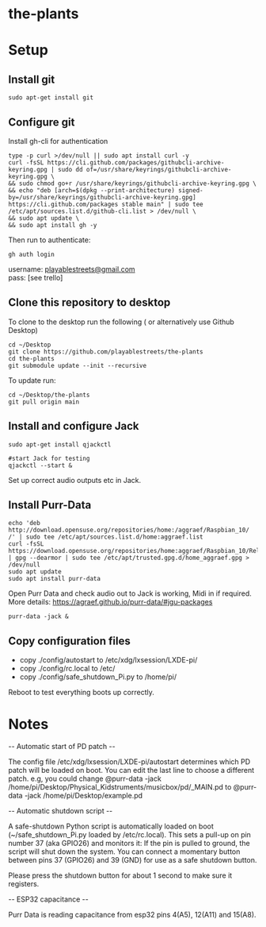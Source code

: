 # the-plants

# Setup

## Install git
```
sudo apt-get install git
```

## Configure git
Install gh-cli for authentication
```
type -p curl >/dev/null || sudo apt install curl -y
curl -fsSL https://cli.github.com/packages/githubcli-archive-keyring.gpg | sudo dd of=/usr/share/keyrings/githubcli-archive-keyring.gpg \
&& sudo chmod go+r /usr/share/keyrings/githubcli-archive-keyring.gpg \
&& echo "deb [arch=$(dpkg --print-architecture) signed-by=/usr/share/keyrings/githubcli-archive-keyring.gpg] https://cli.github.com/packages stable main" | sudo tee /etc/apt/sources.list.d/github-cli.list > /dev/null \
&& sudo apt update \
&& sudo apt install gh -y
```

Then run to authenticate:
```
gh auth login
```
username: playablestreets@gmail.com  
pass: [see trello]



## Clone this repository to desktop

To clone to the desktop run the following ( or alternatively use Github Desktop)
```
cd ~/Desktop
git clone https://github.com/playablestreets/the-plants
cd the-plants
git submodule update --init --recursive
```

To update run:
```
cd ~/Desktop/the-plants
git pull origin main
```


## Install and configure Jack
```
sudo apt-get install qjackctl

#start Jack for testing
qjackctl --start &

```
Set up correct audio outputs etc in Jack.


## Install Purr-Data
```
echo 'deb http://download.opensuse.org/repositories/home:/aggraef/Raspbian_10/ /' | sudo tee /etc/apt/sources.list.d/home:aggraef.list
curl -fsSL https://download.opensuse.org/repositories/home:aggraef/Raspbian_10/Release.key | gpg --dearmor | sudo tee /etc/apt/trusted.gpg.d/home_aggraef.gpg > /dev/null
sudo apt update
sudo apt install purr-data
```

Open Purr Data and check audio out to Jack is working, Midi in if required. More details: https://agraef.github.io/purr-data/#jgu-packages 
```
purr-data -jack &
```

## Copy configuration files

- copy ./config/autostart to /etc/xdg/lxsession/LXDE-pi/
- copy ./config/rc.local to /etc/
- copy ./config/safe_shutdown_Pi.py to /home/pi/

Reboot to test everything boots up correctly.


# Notes
-- Automatic start of PD patch --

The config file /etc/xdg/lxsession/LXDE-pi/autostart determines which PD patch will be loaded on boot. You can edit the last line to choose a different patch.
e.g, you could change
@purr-data -jack /home/pi/Desktop/Physical_Kidstruments/musicbox/pd/_MAIN.pd
to
@purr-data -jack /home/pi/Desktop/example.pd

-- Automatic shutdown script --

A safe-shutdown Python script is automatically loaded on boot (~/safe_shutdown_Pi.py loaded by /etc/rc.local). This sets a pull-up on pin number 37 (aka GPIO26) and monitors it: If the pin is pulled to ground, the script will shut down the system. 
You can connect a momentary button between pins 37 (GPIO26) and 39 (GND) for use as a safe shutdown button.

Please press the shutdown button for about 1 second to make sure it registers.

-- ESP32 capacitance --

Purr Data is reading capacitance from esp32 pins 4(A5), 12(A11) and 15(A8).
